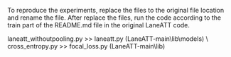 To reproduce the experiments, replace the files to the original file location and rename the file.
After replace the files, run the code according to the train part of the README.md file in the original LaneATT code.

laneatt_withoutpooling.py >> laneatt.py (LaneATT-main\lib\models) \\
cross_entropy.py >> focal_loss.py (LaneATT-main\lib)
